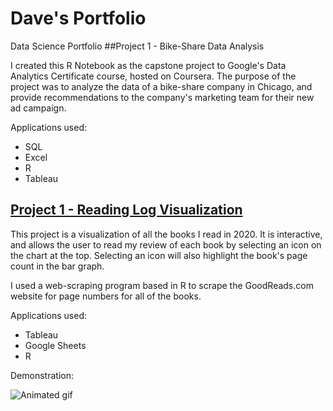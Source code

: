 # Dave's Portfolio
Data Science Portfolio
##Project 1 - Bike-Share Data Analysis

I created this R Notebook as the capstone project to Google's Data Analytics Certificate course, hosted on Coursera. The purpose of the project was to analyze the data of a bike-share company in Chicago, and provide recommendations to the company's marketing team for their new ad campaign.

Applications used:
- SQL
- Excel
- R
- Tableau

## [Project 1 - Reading Log Visualization](https://public.tableau.com/profile/david.white5299#!/vizhome/Books2020_16052071128230/Daves2020ReadingLog)

This project is a visualization of all the books I read in 2020. It is interactive, and allows the user to read my review of each book by selecting an icon on the chart at the top. Selecting an icon will also highlight the book's page count in the bar graph.

I used a web-scraping program based in R to scrape the GoodReads.com website for page numbers for all of the books. 

Applications used:
- Tableau
- Google Sheets
- R

Demonstration:

![Animated gif](https://media.giphy.com/media/fvR8A4wLaGGn1KMXra/giphy.gif)
